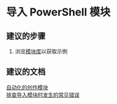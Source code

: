 <properties
    pageTitle="导入 PowerShell 模块"
    description="导入 PowerShell 模块"
    service="microsoft.automation"
    resource="automationaccounts"
    authors="kasparks"
    displayOrder="6"
    selfHelpType="resource"
    supportTopicIds=""
    resourceTags=""
    productPesIds=""
    cloudEnvironments="public"
/>


# 导入 PowerShell 模块

## **建议的步骤**
1. 浏览[模块库](data-blade:Microsoft_Azure_Automation.ModuleGalleryBlade)以获取示例

## **建议的文档**
[自动化的创作模块](https://azure.microsoft.com/blog/authoring-integration-modules-for-azure-automation/)<br>
[排查导入模块时发生的常见错误](https://azure.microsoft.com/documentation/articles/automation-troubleshooting-automation-errors/#troubleshoot-common-errors-when-importing-modules)



<!--HONumber=Jun16_HO3-->


